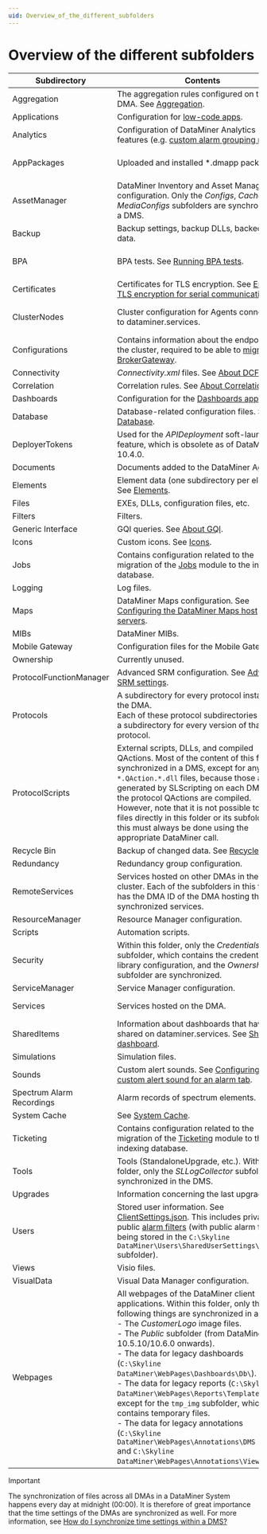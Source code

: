 ```yaml
---
uid: Overview_of_the_different_subfolders
---
```


# Overview of the different subfolders

| Subdirectory | Contents | Synchronized? |
|--|--|--|
| Aggregation | The aggregation rules configured on the DMA. See [Aggregation](xref:Aggregation). | Yes |
| Applications | Configuration for [low-code apps](xref:Application_framework). | Yes |
| Analytics | Configuration of DataMiner Analytics features (e.g. [custom alarm grouping rules](xref:Customizing_alarm_grouping_rules)). | Yes |
| AppPackages | Uploaded and installed *.dmapp packages. | Partially (only *Installed* subfolder) |
| AssetManager | DataMiner Inventory and Asset Management configuration. Only the *Configs*, *Cache*, and *MediaConfigs* subfolders are synchronized in a DMS. | Partially |
| Backup | Backup settings, backup DLLs, backed-up data. | Partially |
| BPA | BPA tests. See [Running BPA tests](xref:Running_BPA_tests). | Partially (all except *Default* subfolder) |
| Certificates | Certificates for TLS encryption. See [Enabling TLS encryption for serial communication](xref:Enabling_TLS_encryption). | No |
| ClusterNodes | Cluster configuration for Agents connected to dataminer.services. | Partially (only *Configuration* subfolder) |
| Configurations | Contains information about the endpoints in the cluster, required to be able to [migrate to BrokerGateway](xref:BrokerGateway_Migration). | No |
| Connectivity | *Connectivity.xml* files. See [About DCF](xref:About_the_DataMiner_Connectivity_Framework). | Yes |
| Correlation | Correlation rules. See [About Correlation](xref:About_DMS_Correlation). | Yes |
| Dashboards | Configuration for the [Dashboards app](xref:newR_D). | Yes |
| Database | Database-related configuration files. See [Database](xref:Database). | Partially |
| DeployerTokens | Used for the *APIDeployment* soft-launch feature, which is obsolete as of DataMiner 10.4.0. | Yes |
| Documents | Documents added to the DataMiner Agent. | Yes |
| Elements | Element data (one subdirectory per element). See [Elements](xref:Elements1#elements). | No |
| Files | EXEs, DLLs, configuration files, etc. | No |
| Filters | Filters. | No |
| Generic Interface | GQI queries. See [About GQI](xref:About_GQI). | Yes |
| Icons | Custom icons. See [Icons](xref:Icons). | Yes |
| Jobs | Contains configuration related to the migration of the [Jobs](xref:jobs) module to the indexing database. | No |
| Logging | Log files. | No |
| Maps | DataMiner Maps configuration. See [Configuring the DataMiner Maps host servers](xref:Configuring_the_DataMiner_Maps_host_servers). | Yes |
| MIBs | DataMiner MIBs. | No |
| Mobile Gateway | Configuration files for the Mobile Gateway. | No |
| Ownership | Currently unused. | No |
| ProtocolFunctionManager | Advanced SRM configuration. See [Advanced SRM settings](xref:Function_resource_settings). | Yes |
| Protocols | A subdirectory for every protocol installed on the DMA.<br> Each of these protocol subdirectories contain a subdirectory for every version of that protocol. | Yes |
| ProtocolScripts | External scripts, DLLs, and compiled QActions. Most of the content of this folder is synchronized in a DMS, except for any `*.QAction.*.dll` files, because those are generated by SLScripting on each DMA when the protocol QActions are compiled. However, note that it is not possible to add files directly in this folder or its subfolders; this must always be done using the appropriate DataMiner call. | Partially |
| Recycle Bin | Backup of changed data. See [Recycle bin](xref:Recycle_bin). | No |
| Redundancy | Redundancy group configuration. | No |
| RemoteServices | Services hosted on other DMAs in the cluster. Each of the subfolders in this folder has the DMA ID of the DMA hosting the synchronized services. | Yes |
| ResourceManager | Resource Manager configuration. | No |
| Scripts | Automation scripts. | Yes |
| Security | Within this folder, only the *Credentials* subfolder, which contains the credentials library configuration, and the *Ownership* subfolder are synchronized. | Partially |
| ServiceManager | Service Manager configuration. | No |
| Services | Services hosted on the DMA. | See note below. |
| SharedItems | Information about dashboards that have been shared on dataminer.services. See [Sharing a dashboard](xref:Sharing_a_dashboard). | Yes |
| Simulations | Simulation files. | No |
| Sounds | Custom alert sounds. See [Configuring a custom alert sound for an alarm tab](xref:ConfiguringACustomAlertSoundForAnAlarmTab). | Yes |
| Spectrum Alarm Recordings | Alarm records of spectrum elements. | No |
| System Cache | See [System Cache](xref:System_Cache). | No |
| Ticketing | Contains configuration related to the migration of the [Ticketing](xref:ticketing) module to the indexing database. | No |
| Tools | Tools (StandaloneUpgrade, etc.). Within this folder, only the *SLLogCollector* subfolder is synchronized in the DMS. | Partially |
| Upgrades | Information concerning the last upgrade. | No |
| Users | Stored user information. See [ClientSettings.json](xref:ClientSettings_json#clientsettingsjson). This includes private and public [alarm filters](xref:Alarm_filters) (with public alarm filters being stored in the `C:\Skyline DataMiner\Users\SharedUserSettings\Filters` subfolder). | Yes |
| Views | Visio files. | Yes |
| VisualData | Visual Data Manager configuration. | No |
| Webpages | All webpages of the DataMiner client applications. Within this folder, only the following things are synchronized in a DMS:<br>- The *CustomerLogo* image files.<br>- The *Public* subfolder (from DataMiner 10.5.10/10.6.0 onwards<!-- RN 43458 -->).<br>- The data for legacy dashboards (`C:\Skyline DataMiner\WebPages\Dashboards\Db\`).<br>- The data for legacy reports (`C:\Skyline DataMiner\WebPages\Reports\Templates\`), except for the `tmp_img` subfolder, which contains temporary files.<br>- The data for legacy annotations (`C:\Skyline DataMiner\WebPages\Annotations\DMS Images\` and `C:\Skyline DataMiner\WebPages\Annotations\Views\`). | Partially |

> [!IMPORTANT]
> The synchronization of files across all DMAs in a DataMiner System happens every day at midnight (00:00). It is therefore of great importance that the time settings of the DMAs are synchronized as well. For more information, see [How do I synchronize time settings within a DMS?](xref:General_configuration#how-do-i-synchronize-time-settings-within-a-dms)
